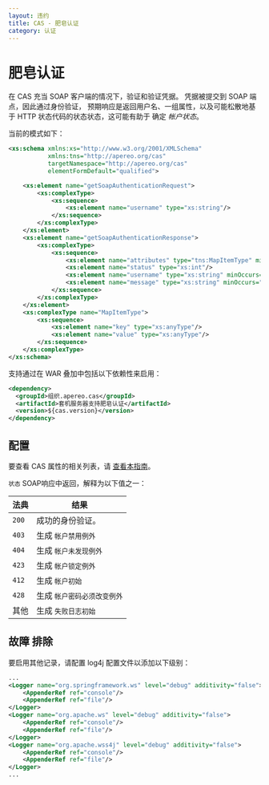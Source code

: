 ```yaml
---
layout: 违约
title: CAS - 肥皂认证
category: 认证
---
```


# 肥皂认证

在 CAS 充当 SOAP 客户端的情况下，验证和验证凭据。 凭据被提交到 SOAP 端点，因此通过身份验证， 预期响应是返回用户名、一组属性，以及可能松散地基于 HTTP 状态代码的状态状态，这可能有助于 确定 *帐户状态*。

当前的模式如下：

```xml
<xs:schema xmlns:xs="http://www.w3.org/2001/XMLSchema"
           xmlns:tns="http://apereo.org/cas"
           targetNamespace="http://apereo.org/cas"
           elementFormDefault="qualified">

    <xs:element name="getSoapAuthenticationRequest">
        <xs:complexType>
            <xs:sequence>
                <xs:element name="username" type="xs:string"/>
            </xs:sequence>
        </xs:complexType>
    </xs:element>
    <xs:element name="getSoapAuthenticationResponse">
        <xs:complexType>
            <xs:sequence>
                <xs:element name="attributes" type="tns:MapItemType" minOccurs="0" maxOccurs="unbounded"/>
                <xs:element name="status" type="xs:int"/>
                <xs:element name="username" type="xs:string" minOccurs="0"/>
                <xs:element name="message" type="xs:string" minOccurs="0"/>
            </xs:sequence>
        </xs:complexType>
    </xs:element>
    <xs:complexType name="MapItemType">
        <xs:sequence>
            <xs:element name="key" type="xs:anyType"/>
            <xs:element name="value" type="xs:anyType"/>
        </xs:sequence>
    </xs:complexType>
</xs:schema>
```

支持通过在 WAR 叠加中包括以下依赖性来启用：

```xml
<dependency>
  <groupId>组织.apereo.cas</groupId>
  <artifactId>套机服务器支持肥皂认证</artifactId>
  <version>${cas.version}</version>
</dependency>
```

## 配置

要查看 CAS 属性的相关列表，请 [查看本指南](../configuration/Configuration-Properties.html#soap-authentication)。

`状态` SOAP响应中返回，解释为以下值之一：

| 法典    | 结果              |
| ----- | --------------- |
| `200` | 成功的身份验证。        |
| `403` | 生成 `帐户禁用例外`     |
| `404` | 生成 `帐户未发现例外`    |
| `423` | 生成 `帐户锁定例外`     |
| `412` | 生成 `帐户初始`       |
| `428` | 生成 `帐户密码必须改变例外` |
| 其他    | 生成 `失败日志初始`     |

## 故障 排除

要启用其他记录，请配置 log4j 配置文件以添加以下级别：

```xml
...
<Logger name="org.springframework.ws" level="debug" additivity="false">
    <AppenderRef ref="console"/>
    <AppenderRef ref="file"/>
</Logger>
<Logger name="org.apache.ws" level="debug" additivity="false">
    <AppenderRef ref="console"/>
    <AppenderRef ref="file"/>
</Logger>
<Logger name="org.apache.wss4j" level="debug" additivity="false">
    <AppenderRef ref="console"/>
    <AppenderRef ref="file"/>
</Logger>
...
```
